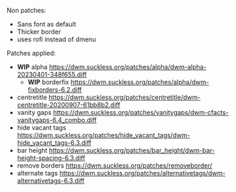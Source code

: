 Non patches:
- Sans font as default
- Thicker border
- uses rofi instead of dmenu

Patches applied:
- **WIP** alpha https://dwm.suckless.org/patches/alpha/dwm-alpha-20230401-348f655.diff
  - **WIP** borderfix https://dwm.suckless.org/patches/alpha/dwm-fixborders-6.2.diff
- centretitle https://dwm.suckless.org/patches/centretitle/dwm-centretitle-20200907-61bb8b2.diff
- vanity gaps https://dwm.suckless.org/patches/vanitygaps/dwm-cfacts-vanitygaps-6.4_combo.diff
- hide vacant tags https://dwm.suckless.org/patches/hide_vacant_tags/dwm-hide_vacant_tags-6.3.diff
- bar height https://dwm.suckless.org/patches/bar_height/dwm-bar-height-spacing-6.3.diff
- remove borders https://dwm.suckless.org/patches/removeborder/
- alternate tags https://dwm.suckless.org/patches/alternativetags/dwm-alternativetags-6.3.diff
